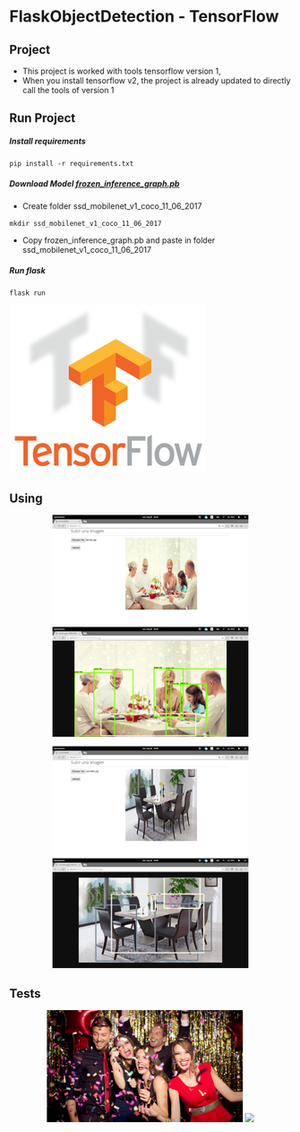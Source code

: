 # FlaskObjectDetection - TensorFlow

## Project
- This project is worked with tools tensorflow version 1,
- When you install tensorflow v2, the project is already updated to directly call the tools of version 1
## Run Project
##### Install requirements
```
pip install -r requirements.txt
```
##### Download Model [frozen_inference_graph.pb](https://github.com/datitran/object_detector_app/blob/master/object_detection/ssd_mobilenet_v1_coco_11_06_2017/frozen_inference_graph.pb)
* Create folder ssd_mobilenet_v1_coco_11_06_2017
```
mkdir ssd_mobilenet_v1_coco_11_06_2017
```
* Copy frozen_inference_graph.pb and paste in folder ssd_mobilenet_v1_coco_11_06_2017
##### Run flask
```
flask run
```

[![](images/logo.png)](https://www.tensorflow.org/)

## Using

<p align="center">
  <img src="images/image3.png" width="350"/>
  <img src="images/image4.png" width="350"/>
</p>

<p align="center">
  <img src="images/image5.png" width="350"/>
  <img src="images/image6.png" width="350"/>
</p>

## Tests

<p align="center">
  <img src="tests/fiesta.jpg" width="350"/>
  <img src="uploads/fiesta.jpg" width="350"/>
</p>